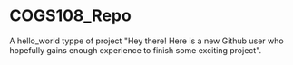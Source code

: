 # COGS108_Repo
A hello_world typpe of project
"Hey there! Here is a new Github user who hopefully gains enough experience to finish some exciting project".
